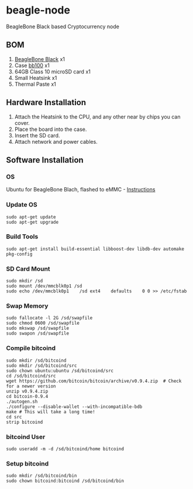 # beagle-node
BeagleBone Black based Cryptocurrency node


## BOM
1. [BeagleBone Black](http://beagleboard.org/BLACK) x1
2. Case [bb100](http://www.logicsupply.com/uk-en/components/beaglebone/boards-cases-kits/bb100/) x1
3. 64GB Class 10 microSD card x1 
4. Small Heatsink x1
5. Thermal Paste x1

## Hardware Installation

1. Attach the Heatsink to the CPU, and any other near by chips you can cover.
2. Place the board into the case.
3. Insert the SD card.
4. Attach network and power cables.


## Software Installation

### OS
Ubuntu for BeagleBone Blach, flashed to eMMC - [Instructions](http://elinux.org/BeagleBoardUbuntu#eMMC:_BeagleBone_Black)

### Update OS
```shell
sudo apt-get update
sudo apt-get upgrade
```

### Build Tools
```shell
sudo apt-get install build-essential libboost-dev libdb-dev automake pkg-config
```

### SD Card Mount
```shell
sudo mkdir /sd
sudo mount /dev/mmcblk0p1 /sd
sudo echo /dev/mmcblk0p1	/sd	ext4	defaults	0 0 >> /etc/fstab
```

### Swap Memory
```shell
sudo fallocate -l 2G /sd/swapfile
sudo chmod 0600 /sd/swapfile
sudo mkswap /sd/swapfile
sudo swapon /sd/swapfile
```

### Compile bitcoind
```shell
sudo mkdir /sd/bitcoind
sudo mkdir /sd/bitcoind/src
sudo chown ubuntu:ubuntu /sd/bitcoind/src
cd /sd/bitcoind/src
wget https://github.com/bitcoin/bitcoin/archive/v0.9.4.zip  # Check for a newer version
unzip v0.9.4.zip
cd bitcoin-0.9.4
./autogen.sh
./configure --disable-wallet --with-incompatible-bdb
make # This will take a long time!
cd src
strip bitcoind
```

### bitcoind User
```shell
sudo useradd -m -d /sd/bitcoind/home bitcoind
```

### Setup bitcoind
```shell
sudo mkdir /sd/bitcoind/bin
sudo chown bitcoind:bitcoind /sd/bitcoind/bin
```
